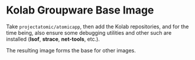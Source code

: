 # Kolab Groupware Base Image

Take `projectatomic/atomicapp`, then add the Kolab repositories, and
for the time being, also ensure some debugging utilities and other such
are installed (**lsof**, **strace**, **net-tools**, etc.).

The resulting image forms the base for other images.
